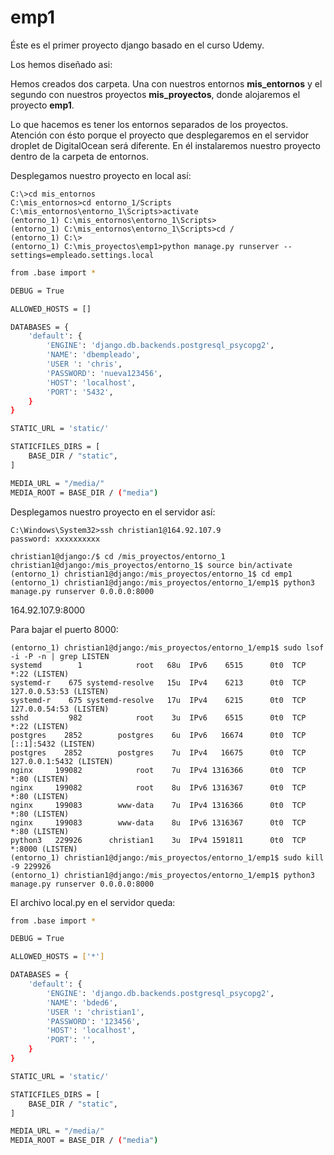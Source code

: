 # emp1

Éste es el primer proyecto django basado en el curso Udemy.

Los hemos diseñado asi:

Hemos creados dos carpeta. Una con nuestros entornos **mis_entornos** y el segundo con nuestros proyectos **mis_proyectos**, donde alojaremos el proyecto **emp1**.

Lo que hacemos es tener los entornos separados de los proyectos. Atención con ésto porque el proyecto que desplegaremos en el servidor droplet de DigitalOcean será diferente. En él instalaremos nuestro proyecto dentro de la carpeta de entornos.

Desplegamos nuestro proyecto en local así:

```
C:\>cd mis_entornos
C:\mis_entornos>cd entorno_1/Scripts
C:\mis_entornos\entorno_1\Scripts>activate
(entorno_1) C:\mis_entornos\entorno_1\Scripts>
(entorno_1) C:\mis_entornos\entorno_1\Scripts>cd /
(entorno_1) C:\>
(entorno_1) C:\mis_proyectos\emp1>python manage.py runserver --settings=empleado.settings.local
```
```bash
from .base import *

DEBUG = True

ALLOWED_HOSTS = []

DATABASES = {
    'default': {
        'ENGINE': 'django.db.backends.postgresql_psycopg2',
        'NAME': 'dbempleado',
        'USER ': 'chris',
        'PASSWORD': 'nueva123456',
        'HOST': 'localhost',
        'PORT': '5432',
    }
}

STATIC_URL = 'static/'

STATICFILES_DIRS = [
    BASE_DIR / "static",
]

MEDIA_URL = "/media/"
MEDIA_ROOT = BASE_DIR / ("media")
```


Desplegamos nuestro proyecto en el servidor así:
```
C:\Windows\System32>ssh christian1@164.92.107.9
password: xxxxxxxxxx

christian1@django:/$ cd /mis_proyectos/entorno_1
christian1@django:/mis_proyectos/entorno_1$ source bin/activate
(entorno_1) christian1@django:/mis_proyectos/entorno_1$ cd emp1
(entorno_1) christian1@django:/mis_proyectos/entorno_1/emp1$ python3 manage.py runserver 0.0.0.0:8000
```

164.92.107.9:8000

Para bajar el puerto 8000:
```
(entorno_1) christian1@django:/mis_proyectos/entorno_1/emp1$ sudo lsof -i -P -n | grep LISTEN
systemd        1            root   68u  IPv6    6515      0t0  TCP *:22 (LISTEN)
systemd-r    675 systemd-resolve   15u  IPv4    6213      0t0  TCP 127.0.0.53:53 (LISTEN)
systemd-r    675 systemd-resolve   17u  IPv4    6215      0t0  TCP 127.0.0.54:53 (LISTEN)
sshd         982            root    3u  IPv6    6515      0t0  TCP *:22 (LISTEN)
postgres    2852        postgres    6u  IPv6   16674      0t0  TCP [::1]:5432 (LISTEN)
postgres    2852        postgres    7u  IPv4   16675      0t0  TCP 127.0.0.1:5432 (LISTEN)
nginx     199082            root    7u  IPv4 1316366      0t0  TCP *:80 (LISTEN)
nginx     199082            root    8u  IPv6 1316367      0t0  TCP *:80 (LISTEN)
nginx     199083        www-data    7u  IPv4 1316366      0t0  TCP *:80 (LISTEN)
nginx     199083        www-data    8u  IPv6 1316367      0t0  TCP *:80 (LISTEN)
python3   229926      christian1    3u  IPv4 1591811      0t0  TCP *:8000 (LISTEN)
(entorno_1) christian1@django:/mis_proyectos/entorno_1/emp1$ sudo kill -9 229926
(entorno_1) christian1@django:/mis_proyectos/entorno_1/emp1$ python3 manage.py runserver 0.0.0.0:8000
```

El archivo local.py en el servidor queda:
```bash
from .base import *

DEBUG = True

ALLOWED_HOSTS = ['*']

DATABASES = {
    'default': {
        'ENGINE': 'django.db.backends.postgresql_psycopg2',
        'NAME': 'bded6',
        'USER ': 'christian1',
        'PASSWORD': '123456',
        'HOST': 'localhost',
        'PORT': '',
    }
}

STATIC_URL = 'static/'

STATICFILES_DIRS = [
    BASE_DIR / "static",
]

MEDIA_URL = "/media/"
MEDIA_ROOT = BASE_DIR / ("media")
```
